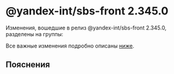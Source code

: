 # @yandex-int/sbs-front 2.345.0

<!-- ЧЕЛОВЕЧЕСКОЕ ВСТУПЛЕНИЕ -->

Изменения, вошедшие в релиз @yandex-int/sbs-front 2.345.0, разделены на группы:

Все важные изменения подробно описаны [ниже](#Пояснения).

## Пояснения

